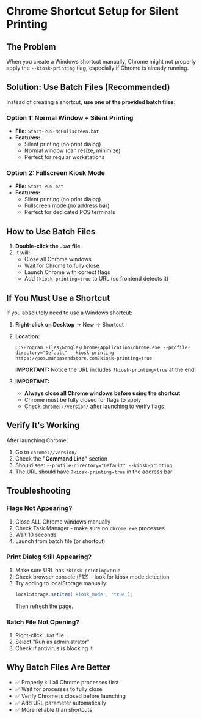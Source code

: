 # Chrome Shortcut Setup for Silent Printing

## The Problem
When you create a Windows shortcut manually, Chrome might not properly apply the `--kiosk-printing` flag, especially if Chrome is already running.

## Solution: Use Batch Files (Recommended)

Instead of creating a shortcut, **use one of the provided batch files**:

### Option 1: Normal Window + Silent Printing
- **File:** `Start-POS-NoFullscreen.bat`
- **Features:**
  - Silent printing (no print dialog)
  - Normal window (can resize, minimize)
  - Perfect for regular workstations

### Option 2: Fullscreen Kiosk Mode
- **File:** `Start-POS.bat`
- **Features:**
  - Silent printing (no print dialog)
  - Fullscreen mode (no address bar)
  - Perfect for dedicated POS terminals

## How to Use Batch Files

1. **Double-click the `.bat` file**
2. It will:
   - Close all Chrome windows
   - Wait for Chrome to fully close
   - Launch Chrome with correct flags
   - Add `?kiosk-printing=true` to URL (so frontend detects it)

## If You Must Use a Shortcut

If you absolutely need to use a Windows shortcut:

1. **Right-click on Desktop** → New → Shortcut

2. **Location:** 
   ```
   C:\Program Files\Google\Chrome\Application\chrome.exe --profile-directory="Default" --kiosk-printing https://pos.manpasandstore.com?kiosk-printing=true
   ```
   
   **IMPORTANT:** Notice the URL includes `?kiosk-printing=true` at the end!

3. **IMPORTANT:** 
   - **Always close all Chrome windows before using the shortcut**
   - Chrome must be fully closed for flags to apply
   - Check `chrome://version/` after launching to verify flags

## Verify It's Working

After launching Chrome:

1. Go to `chrome://version/`
2. Check the **"Command Line"** section
3. Should see: `--profile-directory="Default" --kiosk-printing`
4. The URL should have `?kiosk-printing=true` in the address bar

## Troubleshooting

### Flags Not Appearing?
1. Close ALL Chrome windows manually
2. Check Task Manager - make sure no `chrome.exe` processes
3. Wait 10 seconds
4. Launch from batch file (or shortcut)

### Print Dialog Still Appearing?
1. Make sure URL has `?kiosk-printing=true`
2. Check browser console (F12) - look for kiosk mode detection
3. Try adding to localStorage manually:
   ```javascript
   localStorage.setItem('kiosk_mode', 'true');
   ```
   Then refresh the page.

### Batch File Not Opening?
1. Right-click `.bat` file
2. Select "Run as administrator"
3. Check if antivirus is blocking it

## Why Batch Files Are Better

- ✅ Properly kill all Chrome processes first
- ✅ Wait for processes to fully close
- ✅ Verify Chrome is closed before launching
- ✅ Add URL parameter automatically
- ✅ More reliable than shortcuts

